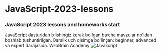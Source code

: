 # JavaScript-2023-lessons 
### JavaScript 2023 lessons and homeworks start
JavaScript dasturidan bilishingiz kerak bo'lgan barcha mavzular no'ldan boshlab tushuntirilgan. Darslik uch qisimga bo'lingan: beginner, advanced va expert darajasida. WebBrain Academy
<img src="https://itproger.com/paid_courses/img/javascript_anim.gif" alt="JavaScript">
